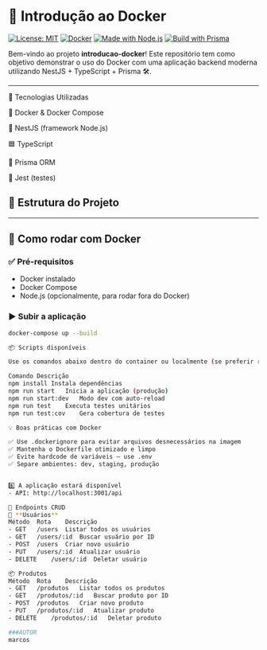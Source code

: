 # 🐳 Introdução ao Docker

[![License: MIT](https://img.shields.io/badge/License-MIT-blue.svg)](LICENSE)
[![Docker](https://img.shields.io/badge/docker-ready-blue)](https://www.docker.com/)
[![Made with Node.js](https://img.shields.io/badge/NestJS-TypeScript-red)](https://nestjs.com/)
[![Build with Prisma](https://img.shields.io/badge/ORM-Prisma-2D3748?logo=prisma)](https://www.prisma.io/)

Bem-vindo ao projeto **introducao-docker**! Este repositório tem como objetivo demonstrar o uso do Docker com uma aplicação backend moderna utilizando NestJS + TypeScript + Prisma 🛠️.

---

🧰 Tecnologias Utilizadas

🐳 Docker & Docker Compose

🔺 NestJS (framework Node.js)

🟦 TypeScript

🧬 Prisma ORM

🧪 Jest (testes)

## 📁 Estrutura do Projeto


---

## 🚀 Como rodar com Docker

### ✅ Pré-requisitos

- Docker instalado
- Docker Compose
- Node.js (opcionalmente, para rodar fora do Docker)

### ▶️ Subir a aplicação

```bash
docker-compose up --build

📦 Scripts disponíveis

Use os comandos abaixo dentro do container ou localmente (se preferir rodar sem Docker):

Comando	Descrição
npm install	Instala dependências
npm run start	Inicia a aplicação (produção)
npm run start:dev	Modo dev com auto-reload
npm run test	Executa testes unitários
npm run test:cov	Gera cobertura de testes

💡 Boas práticas com Docker

✅ Use .dockerignore para evitar arquivos desnecessários na imagem
✅ Mantenha o Dockerfile otimizado e limpo
✅ Evite hardcode de variáveis — use .env
✅ Separe ambientes: dev, staging, produção


6️⃣ A aplicação estará disponível
- API: http://localhost:3001/api

📌 Endpoints CRUD
👥 **Usuários**
Método	Rota	Descrição
- GET	/users	Listar todos os usuários
- GET	/users/:id	Buscar usuário por ID
- POST	/users	Criar novo usuário
- PUT	/users/:id	Atualizar usuário
- DELETE	/users/:id	Deletar usuário

📦 Produtos
Método	Rota	Descrição
- GET	/produtos	Listar todos os produtos
- GET	/produtos/:id	Buscar produto por ID
- POST	/produtos	Criar novo produto
- PUT	/produtos/:id	Atualizar produto
- DELETE	/produtos/:id	Deletar produto

###AUTOR
marcos